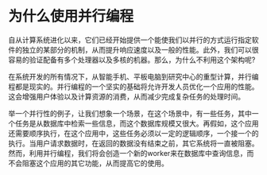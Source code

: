 # 为什么使用并行编程

自从计算系统进化以来，它们已经开始提供一个能使我们以并行的方式运行指定软件的独立的某部分的机制，从而提升响应速度以及一般的性能。此外，我们可以很容易的验证配备有多个处理器以及多核的机器。那么，为什么不利用这个架构呢?

在系统开发的所有情况下，从智能手机、平板电脑到研究中心的重型计算，并行编程都是现实的。并行编程的一个坚实的基础将允许开发人员优化一个应用的性能。这会增强用户体验以及计算资源的消费，从而减少完成复杂任务的处理时间。

举一个并行性的例子，让我们想象一个场景，在这个场景中，有一些任务，其中一个任务是从数据库中检索一些信息，而这个数据库规模又很大。再假如，这个应用还需要顺序执行，在这个应用中，这些任务必须以一定的逻辑顺序，一个接一个的执行。当用户请求数据时，在返回的数据没有结束之前，其它系统将一直被阻塞。然而，利用并行编程，我们将会创造一个新的worker来在数据库中查询信息，而不会阻塞这个应用的其它功能，从而提高它的使用。
